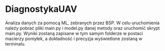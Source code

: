 # DiagnostykaUAV
Analiza danych za pomocą ML, zebranych przez BSP.
W celu uruchomienia należy pobrać pliki main.py i model.py danej metody oraz uruchomić skrypt main.py. Wyniki zostaną zapisane w tym samym folderze w postaci macierzy pomyłek, a dokładność i precyzja wyświetlone zostaną w terminalu.
